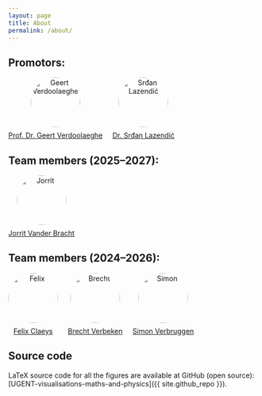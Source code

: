 ```yaml
---
layout: page
title: About
permalink: /about/
---
```


<h2>Promotors:</h2>
<div style="display: flex; flex-wrap: wrap; gap: 20px; align-items: center;">

  <div style="text-align: center;">
    <img src="{{ site.baseurl }}/assets/WebsitePics/Geert.jpg" alt="Geert Verdoolaeghe" style="width:100px; height:100px; border-radius:50%; object-fit:cover; margin-bottom:8px;">
    <br>
    <a href="https://nuclearfusion.ugent.be/prof-dr-geert-verdoolaege">Prof. Dr. Geert Verdoolaeghe</a>
  </div>

  <div style="text-align: center;">
    <img src="{{ site.baseurl }}/assets/WebsitePics/Srdan.jpg" alt="Srđan Lazendić" style="width:100px; height:100px; border-radius:50%; object-fit:cover; object-position:center 40%; margin-bottom:8px;">
    <br>
    <a href="https://users.ugent.be/~slazendi">Dr. Srđan Lazendić</a>
  </div>

</div>


<h2>Team members (2025–2027):</h2>
<div style="display: flex; flex-wrap: wrap; gap: 20px; align-items: center;">

  <div style="text-align: center;">
    <img src="{{ site.baseurl }}/assets/WebsitePics/Jorrit.jpg" alt="Jorrit" style="width:100px; height:100px; border-radius:50%; object-fit:cover; object-position:center 35%; margin-bottom:8px;">
    <br>
    <a href="https://www.linkedin.com/in/jorrit-vander-bracht-4987b9364/">Jorrit Vander Bracht</a>
  </div>

</div>

<h2>Team members (2024–2026):</h2>
<div style="display: flex; flex-wrap: wrap; gap: 20px; align-items: center;">

  <div style="text-align: center;">
    <img src="{{ site.baseurl }}/assets/WebsitePics/Felix.JPG" alt="Felix" style="width:100px; height:100px; border-radius:50%; object-fit:cover; margin-bottom:8px;">
    <br>
    <a href="https://www.linkedin.com/in/felix-claeys-7b4047279/">Felix Claeys</a>
  </div>

  <div style="text-align: center;">
    <img src="{{ site.baseurl }}/assets/WebsitePics/Brecht.jpg" alt="Brecht" style="width:100px; height:100px; border-radius:50%; object-fit:cover; object-position:center 40%; margin-bottom:8px;">
    <br>
    <a href="https://www.linkedin.com/in/brecht-verbeken-837b4b352/">Brecht Verbeken</a>
  </div>

  <div style="text-align: center;">
    <img src="{{ site.baseurl }}/assets/WebsitePics/Simon.jpg" alt="Simon" style="width:100px; height:100px; border-radius:50%; object-fit:cover; margin-bottom:8px;">
    <br>
    <a href="https://www.linkedin.com/in/simon-verbruggen-7ba82a324/">Simon Verbruggen</a>
  </div>

</div>

<h2>Source code</h2>
LaTeX source code for all the figures are available at GitHub (open source):  
[UGENT-visualisations-maths-and-physics]({{ site.github_repo }}).
